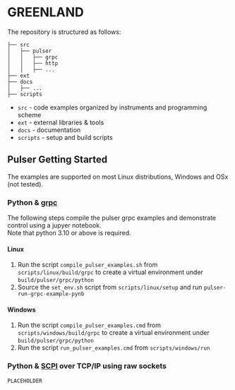 # GREENLAND
The repository is structured as follows:
```
├── src
│   ├── pulser
│   │   ├── grpc
│   │   ├── http
│   │   ├── ...
├── ext
├── docs
│   ├── ...
├── scripts
```
* `src` - code examples organized by instruments and programming scheme
* `ext` - external libraries & tools
* `docs` - documentation
* `scripts` - setup and build scripts

## Pulser Getting Started
The examples are supported on most Linux distributions, Windows and OSx (not tested).

### Python & [grpc](https://grpc.io/)
The following steps compile the pulser grpc examples and demonstrate control using a jupyer notebook.\
Note that python 3.10 or above is required.

#### Linux
1. Run the script `compile_pulser_examples.sh` from `scripts/linux/build/grpc` to create a virtual environment under `build/pulser/grpc/python`
2. Source the `set_env.sh` script from `scripts/linux/setup` and run `pulser-run-grpc-example-pynb`

#### Windows
1. Run the script `compile_pulser_examples.cmd` from `scripts/windows/build/grpc` to create a virtual environment under `build/pulser/grpc/python`
2. Run the script `run_pulser_examples.cmd` from `scripts/windows/run`

### Python & [SCPI](https://www.ivifoundation.org/About-IVI/scpi.html) over TCP/IP using raw sockets
`PLACEHOLDER`
